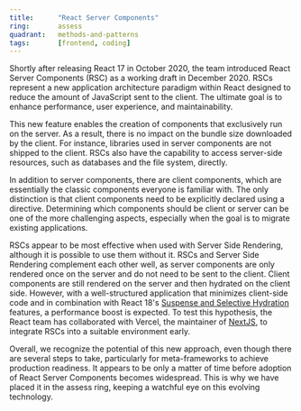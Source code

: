 ```yaml
---
title:      "React Server Components"
ring:       assess
quadrant:   methods-and-patterns
tags:       [frontend, coding]
---
```


Shortly after releasing React 17 in October 2020, the team introduced React Server Components (RSC) as a working draft in December 2020. RSCs represent a new application architecture paradigm within React designed to reduce the amount of JavaScript sent to the client. The ultimate goal is to enhance performance, user experience, and maintainability.

This new feature enables the creation of components that exclusively run on the server. As a result, there is no impact on the bundle size downloaded by the client. For instance, libraries used in server components are not shipped to the client. RSCs also have the capability to access server-side resources, such as databases and the file system, directly.

In addition to server components, there are client components, which are essentially the classic components everyone is familiar with. The only distinction is that client components need to be explicitly declared using a directive. Determining which components should be client or server can be one of the more challenging aspects, especially when the goal is to migrate existing applications.

RSCs appear to be most effective when used with Server Side Rendering, although it is possible to use them without it. RSCs and Server Side Rendering complement each other well, as server components are only rendered once on the server and do not need to be sent to the client. Client components are still rendered on the server and then hydrated on the client side. However, with a well-structured application that minimizes client-side code and in combination with React 18's [Suspense and Selective Hydration](https://github.com/reactwg/react-18/discussions/37) features, a performance boost is expected. To test this hypothesis, the React team has collaborated with Vercel, the maintainer of [NextJS](/languages-and-frameworks/next-js/), to integrate RSCs into a suitable environment early.

Overall, we recognize the potential of this new approach, even though there are several steps to take, particularly for meta-frameworks to achieve production readiness. It appears to be only a matter of time before adoption of React Server Components becomes widespread. This is why we have placed it in the assess ring, keeping a watchful eye on this evolving technology.
